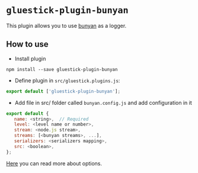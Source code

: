 # `gluestick-plugin-bunyan`
This plugin allows you to use [bunyan](https://github.com/trentm/node-bunyan "bunyan") as a logger.

## How to use
* Install plugin
```
npm install --save gluestick-plugin-bunyan
```
* Define plugin in `src/gluestick.plugins.js`:
```javascript
export default ['gluestick-plugin-bunyan'];
```
* Add file in src/ folder called `bunyan.config.js` and add configuration in it
```javascript
export default {
   name: <string>,  // Required
   level: <level name or number>,
   stream: <node.js stream>,
   streams: [<bunyan streams>, ...],
   serializers: <serializers mapping>,
   src: <boolean>,
};
```
[Here](https://github.com/trentm/node-bunyan#introduction "bunyan") you can read more about options.
